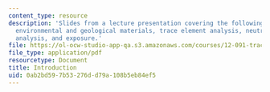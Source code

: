 ```yaml
---
content_type: resource
description: 'Slides from a lecture presentation covering the following topics: biological,
  environmental and geological materials, trace element analysis, neutron activation
  analysis, and exposure.'
file: https://ol-ocw-studio-app-qa.s3.amazonaws.com/courses/12-091-trace-element-analysis-of-geological-biological-environmental-materials-by-neutron-activation-analysis-an-exposure-january-iap-2005/0ab2bd597b53276dd79a108b5eb84ef5_session1a.pdf
file_type: application/pdf
resourcetype: Document
title: Introduction
uid: 0ab2bd59-7b53-276d-d79a-108b5eb84ef5
---
```

